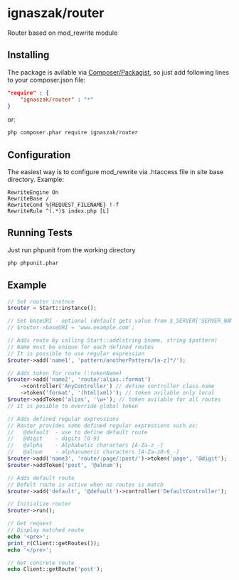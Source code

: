 # ignaszak/router

Router based on mod_rewrite module

## Installing

The package is avilable via [Composer/Packagist](https://packagist.org/packages/ignaszak/router), so just add following lines to your composer.json file:

```json
"require" : {
    "ignaszak/router" : "*"
}
```

or:

```sh
php composer.phar require ignaszak/router
```
## Configuration
The easiest way is to configure mod_rewrite via .htaccess file in site base directory. Example:

```
RewriteEngine On
RewriteBase /
RewriteCond %{REQUEST_FILENAME} !-f
RewriteRule ^(.*)$ index.php [L]
```
## Running Tests

Just run phpunit from the working directory

```sh
php phpunit.phar
```

## Example

```php
// Set router instnce
$router = Start::instance();

// Set baseURI - optional (default gets value from $_SERVER['SERVER_NAME'])
// $router->baseURI = 'www.example.com';

// Adds route by calling Start::add(string $name, string $pattern)
// Name must be unique for each defined routes
// It is possible to use regular expression
$router->add('name1', 'pattern/anotherPattern/[a-z]*/');

// Adds token for route (:tokenName)
$router->add('name2', 'route/:alias.:format')
    ->controller('AnyController') // define controller class name
    ->token('format', '(html|xml)'); // token avilable only local
$router->addToken('alias', '\w+'); // token avilable for all routes
// It is posible to override global token

// Adds defined regular expressions
// Router provides some defined regular expressions such as:
//   @default  - use to define default route
//   @digit    - digits [0-9]
//   @alpha    - Alphabetic characters [A-Za-z_-]
//   @alnum    - alphanumeric characters [A-Za-z0-9_-]
$router->add('name3', 'route/:page/:post/')->token('page', '@digit');
$router->addToken('post', '@alnum');

// Adds default route
// Defult route is active when no routes is match
$router->add('default', '@default')->controller('DefaultController');

// Initialize router
$router->run();

// Get request
// Display matched route
echo '<pre>';
print_r(Client::getRoutes());
echo '</pre>';

// Get concrete route
echo Client::getRoute('post');
```
